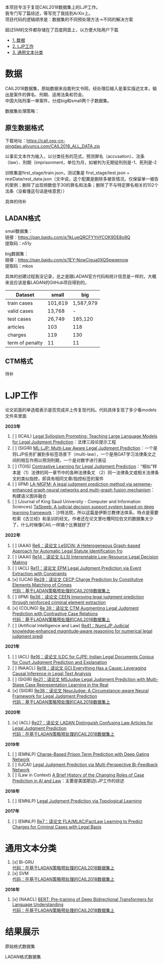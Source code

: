 本项目专注于复现CAIL2018数据集上的LJP工作。  
我专门写了篇综述，等写完了我挂到ArXiv上。  
项目代码的逻辑顺序是：数据集的不同预处理方法→不同的解决方案

超过5M的文件都存储在了百度网盘上，以方便大陆用户下载

* [1. 数据](#数据)
* [2. LJP工作](#LJP工作)
* [3. 通用文本分类](#通用文本分类)

# 数据
CAIL2018数据集，原始数据来自裁判文书网，经处理后输入是事实描述文本，输出是案件的罪名、刑期、适用法条和罚金。  
中国大陆刑事一审案件，分成big和small两个子数据集。  

数据集处理策略：
## 原生数据格式
下载地址：<https://cail.oss-cn-qingdao.aliyuncs.com/CAIL2018_ALL_DATA.zip>

以事实文本作为输入，以分类任务的范式，预测罪名（accusation）、法条（law）、刑期（imprisonment，单位为月，如被判为无期徒刑则是-1、死刑是-2

训练集是first_stage/train.json，测试集是 first_stage/test.json + restData/rest_data.json（文中说，这个配置是删除多被告情况，仅保留单一被告的案例；删除了出现频数低于30的罪名和法条；删除了不与特定罪名相关的102个法条（没看懂这句话是啥意思））

具体的待补
## LADAN格式
small数据集：  
链接：https://pan.baidu.com/s/1kLueQRCFYYnYCOK9DE8o9Q  
提取码：n51y

big数据集：  
链接：https://pan.baidu.com/s/1EY-NowCigua0XQ5pwqenow  
提取码：mkos 

具体的创建过程我没记录，总之是跟LADAN官方代码和统计信息是一样的，大概来说应该是看LADAN的GitHub项目得到的。

|**Dataset**|**small**|**big**|
|--|--|--|
|train cases|101,619|1,587,979|
|valid cases|13,768|-|
|test cases|26,749|185,120|
|articles|103|118|
|charges|119|130|
|term of penalty|11|11|
## CTM格式
待补
# LJP工作
论文前面的单选框表示是否完成并上传复现代码。代码具体复现了多少看models文件夹里面

**2023年**  
1. [ ] (ICAIL) [Legal Syllogism Prompting: Teaching Large Language Models for Legal Judgment Prediction](https://arxiv.org/abs/2307.08321)：法律三段论提示工程
2. [ ] (SIGIR) [ML-LJP: Multi-Law Aware Legal Judgment Prediction](https://dl.acm.org/doi/10.1145/3539618.3591731)：一个是将LJP任务扩展到多标签场景下（multi-law），一个是用GAT学习法律条文之间的相互作用以预测刑期，一个是对数字进行表征
3. [ ] (TOIS) [Contrastive Learning for Legal Judgment Prediction](https://dl.acm.org/doi/abs/10.1145/3580489)：“相似”样本是（1）法律的同一章节中的各种法律条文 （2）同一法律条文或相关法律条文的类似指控，即具有相同文章/指控标签的案件
2. [ ] (IPM) [LA-MGFM: A legal judgment prediction method via sememe-enhanced graph neural networks and multi-graph fusion mechanism](https://www.sciencedirect.com/science/article/pii/S0306457323001929)：构建语义图并融合
5. [ ] (Journal of King Saud University - Computer and Information Sciences) [TaSbeeb: A judicial decision support system based on deep learning framework](https://www.sciencedirect.com/science/article/pii/S1319157823002495)：沙特法院，所以这篇是伊斯兰教律法体系，特点是需要检索《古兰经》和圣训的经文。作者还在论文里吐槽阿拉伯文的数据集太少了，什么时候像CAIL一样搞个比赛就好了

**2022年**  
1. [ ] (AAAI) [Re6：读论文 LeSICiN: A Heterogeneous Graph-based Approach for Automatic Legal Statute Identification fro](https://blog.csdn.net/PolarisRisingWar/article/details/125192379)  
2. [ ] (AAAI) [Re14：读论文 ILLSI Interpretable Low-Resource Legal Decision Making](https://blog.csdn.net/PolarisRisingWar/article/details/126033696)
2. [ ] (ACL) [Re11：读论文 EPM Legal Judgment Prediction via Event Extraction with Constraints](https://blog.csdn.net/PolarisRisingWar/article/details/126029464)
3. [x] (IJCAI) [Re28：读论文 CECP Charge Prediction by Constitutive Elements Matching of Crimes](https://blog.csdn.net/PolarisRisingWar/article/details/126484229)  
[代码：基于LADAN策略预处理的CAIL2018数据集上](models/CECP)
4. [ ] (IPM) [Re36：读论文 CEEN Improving legal judgment prediction through reinforced criminal element extraction](https://blog.csdn.net/PolarisRisingWar/article/details/127557195)
5. [x] (COLING) [Re 39：读论文 CTM Augmenting Legal Judgment Prediction with Contrastive Case Relations](https://blog.csdn.net/PolarisRisingWar/article/details/127515132)  
[代码：基于LADAN策略预处理的CAIL2018数据集上](models/CTM)
6. [ ] (Artificial Intelligence and Law) [Re41：NumLJP Judicial knowledge‑enhanced magnitude‑aware reasoning for numerical legal judgment predi](https://link.springer.com/article/10.1007/s10506-022-09337-4)

**2021年**  
1. [ ] (ACL) [Re16：读论文 ILDC for CJPE: Indian Legal Documents Corpus for Court Judgment Prediction and Explanation](https://blog.csdn.net/PolarisRisingWar/article/details/126037188)
2. [ ] (NAACL) [Re18：读论文 GCI Everything Has a Cause: Leveraging Causal Inference in Legal Text Analysis](https://blog.csdn.net/PolarisRisingWar/article/details/126038513)
3. [ ] (SIGIR) [Re21：读论文 MSJudge Legal Judgment Prediction with Multi-Stage Case Representation Learning in the Real](https://blog.csdn.net/PolarisRisingWar/article/details/126054985)
4. [x] (SIGIR) [Re38：读论文 NeurJudge: A Circumstance-aware Neural Framework for Legal Judgment Prediction](https://blog.csdn.net/PolarisRisingWar/article/details/128243315)  
[代码：基于LADAN策略预处理的CAIL2018数据集上](models/NeurJudge/CAIL2018_LADAN)


**2020年**  
1. [x] (ACL) [Re27：读论文 LADAN Distinguish Confusing Law Articles for Legal Judgment Prediction](https://blog.csdn.net/PolarisRisingWar/article/details/126472752)  
[代码：在基于LADAN策略预处理的CAIL2018数据集上](models/LADAN/CAIL2018_LADAN)

**2019年**
1. [ ] (EMNLP) [Charge-Based Prison Term Prediction with Deep Gating Network](https://aclanthology.org/D19-1667/)
2. [ ] (IJCAI) [Legal Judgment Prediction via Multi-Perspective Bi-Feedback Network](https://arxiv.org/abs/1905.03969)
3. [ ] (Law in Context) [A Brief History of the Changing Roles of Case Prediction in AI and Law](https://journals.latrobe.edu.au/index.php/law-in-context/article/view/88)：主要是美国那边LJP工作的综述

**2018年**
1. [ ] (EMNLP) [Legal Judgment Prediction via Topological Learning](https://aclanthology.org/D18-1390/)

**2017年**  
1. [ ] (EMNLP) [Re7：读论文 FLA/MLAC/FactLaw Learning to Predict Charges for Criminal Cases with Legal Basis](https://blog.csdn.net/PolarisRisingWar/article/details/125957914)

# 通用文本分类
1. [x] Bi-GRU  
[代码：在基于LADAN策略预处理的CAIL2018数据集上](models/BiGRU/CAIL2018_LADAN)
2. [x] SVM  
[代码：在基于LADAN策略预处理的CAIL2018数据集上](models/BiGRU/CAIL2018_LADAN)

**2018年**
1. [x] (NAACL) [BERT: Pre-training of Deep Bidirectional Transformers for Language Understanding](https://aclanthology.org/N19-1423/)  
[代码：在基于LADAN策略预处理的CAIL2018数据集上](models/BERT/CAIL2018_LADAN)
# 结果展示
原始格式数据集

LADAN格式数据集